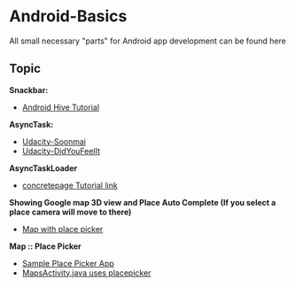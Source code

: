 # Android-Basics
All small necessary "parts" for Android app development can be found here
## Topic
**Snackbar:** <ul><li>[Android Hive Tutorial](https://www.androidhive.info/2015/09/android-material-design-snackbar-example/)</li></ul>
**AsyncTask:** <ul><li>[Udacity-Soonmai](Udacity/ud843_Soonami/)</li><li>[Udacity-DidYouFeelIt](Udacity/DidYouFeelIt(AsyncTask)/)</li></ul>
**AsyncTaskLoader** <ul><li>[concretepage Tutorial link](http://www.concretepage.com/android/android-asynctaskloader-example-with-listview-and-baseadapter)</li></ul>
**Showing Google map 3D view and Place Auto Complete (If you select a place camera will move to there)**<ul><li>[Map with place picker](Maps_API)</li></ul>
**Map :: Place Picker** <ul><li>[Sample Place Picker App](https://github.com/androidmads/PlacePickerSample)</li><li>[MapsActivity.java uses placepicker](https://github.com/Utshaw/Participated-Competition/blob/master/IUT%20ICT%20FEST'%2017/IUT_HACK_2017/ICTFest2017/IUT/app/src/main/java/io/github/utshaw/iut/MapsActivity.java)</li></ul>



  
